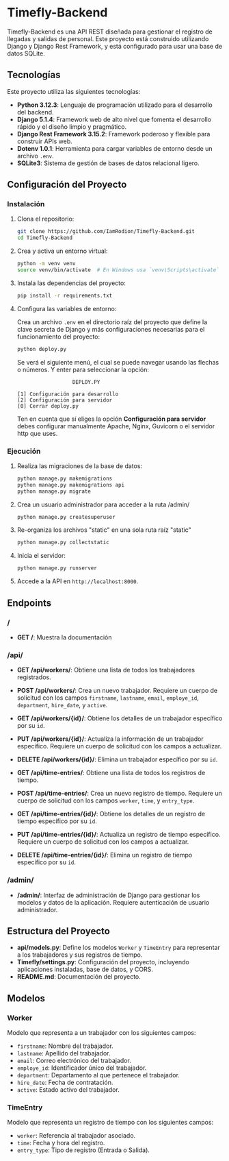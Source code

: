 # Timefly-Backend

Timefly-Backend es una API REST diseñada para gestionar el registro de llegadas y salidas de personal. Este proyecto está construido utilizando Django y Django Rest Framework, y está configurado para usar una base de datos SQLite.

## Tecnologías

Este proyecto utiliza las siguientes tecnologías:

- **Python 3.12.3**: Lenguaje de programación utilizado para el desarrollo del backend.
- **Django 5.1.4**: Framework web de alto nivel que fomenta el desarrollo rápido y el diseño limpio y pragmático.
- **Django Rest Framework 3.15.2**: Framework poderoso y flexible para construir APIs web.
- **Dotenv 1.0.1**: Herramienta para cargar variables de entorno desde un archivo `.env`.
- **SQLite3**: Sistema de gestión de bases de datos relacional ligero.

## Configuración del Proyecto

### Instalación

1. Clona el repositorio:

   ```bash
   git clone https://github.com/IamRodion/Timefly-Backend.git
   cd Timefly-Backend
   ```

2. Crea y activa un entorno virtual:

   ```bash
   python -m venv venv
   source venv/bin/activate  # En Windows usa `venv\Scripts\activate`
   ```

3. Instala las dependencias del proyecto:

   ```bash
   pip install -r requirements.txt
   ```

4. Configura las variables de entorno:

   Crea un archivo `.env` en el directorio raíz del proyecto que define la clave secreta de Django y más configuraciones necesarias para el funcionamiento del proyecto:

   ```bash
   python deploy.py
   ```

   Se verá el siguiente menú, el cual se puede navegar usando las flechas o números. Y enter para seleccionar la opción:

   ```
                     DEPLOY.PY

   [1] Configuración para desarrollo
   [2] Configuración para servidor
   [0] Cerrar deploy.py
   ```

   Ten en cuenta que sí eliges la opción **Configuración para servidor** debes configurar manualmente Apache, Nginx, Guvicorn o el servidor http que uses.

### Ejecución

1. Realiza las migraciones de la base de datos:

   ```bash
   python manage.py makemigrations
   python manage.py makemigrations api
   python manage.py migrate
   ```

2. Crea un usuario administrador para acceder a la ruta /admin/

   ```bash
   python manage.py createsuperuser
   ```

3. Re-organiza los archivos "static" en una sola ruta raíz "static"

   ```bash
   python manage.py collectstatic
   ```

4. Inicia el servidor:

   ```bash
   python manage.py runserver
   ```

5. Accede a la API en `http://localhost:8000`.

## Endpoints

### /

- **GET /**: Muestra la documentación

### /api/

- **GET /api/workers/**: Obtiene una lista de todos los trabajadores registrados.
- **POST /api/workers/**: Crea un nuevo trabajador. Requiere un cuerpo de solicitud con los campos `firstname`, `lastname`, `email`, `employe_id`, `department`, `hire_date`, y `active`.

- **GET /api/workers/{id}/**: Obtiene los detalles de un trabajador específico por su `id`.
- **PUT /api/workers/{id}/**: Actualiza la información de un trabajador específico. Requiere un cuerpo de solicitud con los campos a actualizar.
- **DELETE /api/workers/{id}/**: Elimina un trabajador específico por su `id`.

- **GET /api/time-entries/**: Obtiene una lista de todos los registros de tiempo.
- **POST /api/time-entries/**: Crea un nuevo registro de tiempo. Requiere un cuerpo de solicitud con los campos `worker`, `time`, y `entry_type`.

- **GET /api/time-entries/{id}/**: Obtiene los detalles de un registro de tiempo específico por su `id`.
- **PUT /api/time-entries/{id}/**: Actualiza un registro de tiempo específico. Requiere un cuerpo de solicitud con los campos a actualizar.
- **DELETE /api/time-entries/{id}/**: Elimina un registro de tiempo específico por su `id`.

### /admin/

- **/admin/**: Interfaz de administración de Django para gestionar los modelos y datos de la aplicación. Requiere autenticación de usuario administrador.

## Estructura del Proyecto

- **api/models.py**: Define los modelos `Worker` y `TimeEntry` para representar a los trabajadores y sus registros de tiempo.
- **Timefly/settings.py**: Configuración del proyecto, incluyendo aplicaciones instaladas, base de datos, y CORS.
- **README.md**: Documentación del proyecto.

## Modelos

### Worker

Modelo que representa a un trabajador con los siguientes campos:

- `firstname`: Nombre del trabajador.
- `lastname`: Apellido del trabajador.
- `email`: Correo electrónico del trabajador.
- `employe_id`: Identificador único del trabajador.
- `department`: Departamento al que pertenece el trabajador.
- `hire_date`: Fecha de contratación.
- `active`: Estado activo del trabajador.

### TimeEntry

Modelo que representa un registro de tiempo con los siguientes campos:

- `worker`: Referencia al trabajador asociado.
- `time`: Fecha y hora del registro.
- `entry_type`: Tipo de registro (Entrada o Salida).
